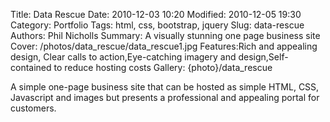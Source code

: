 Title: Data Rescue
Date: 2010-12-03 10:20
Modified: 2010-12-05 19:30
Category: Portfolio
Tags: html, css, bootstrap, jquery
Slug: data-rescue
Authors: Phil Nicholls
Summary: A visually stunning one page business site
Cover: /photos/data_rescue/data_rescue1.jpg
Features:Rich and appealing design, Clear calls to action,Eye-catching imagery and design,Self-contained to reduce hosting costs 
Gallery: {photo}/data_rescue

A simple one-page business site that can be hosted as simple HTML, CSS, Javascript and images but presents a professional and appealing portal for customers.
